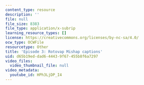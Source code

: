 ```yaml
---
content_type: resource
description: ''
file: null
file_size: 8383
file_type: application/x-subrip
learning_resource_types: []
license: https://creativecommons.org/licenses/by-nc-sa/4.0/
ocw_type: OCWFile
resourcetype: Other
title: 'Episode 3: Rotovap Mishap captions'
uid: d65b19ed-dad6-4443-9f67-455b8f6a7297
video_files:
  video_thumbnail_file: null
video_metadata:
  youtube_id: HPh3LjDP_I4
---
```

